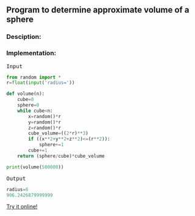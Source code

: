 <script type="text/javascript" src="https://cdnjs.cloudflare.com/ajax/libs/mathjax/2.7.0/MathJax.js?config=TeX-AMS_CHTML"></script>


## Program to determine approximate volume of a sphere


### Desciption:


### Implementation:

<kbd>Input</kbd>

```python
from random import *
r=float(input('radius='))

def volume(n):
	cube=0
	sphere=0
	while cube<n:
		x=random()*r
		y=random()*r
		z=random()*r
		cube_volume=((2*r)**3)
		if ((x**2+y**2+z**2)<=(r**2)):
			sphere+=1
		cube+=1
	return (sphere/cube)*cube_volume

print(volume(500000))
```

<kbd>Output</kbd>

```python
radius=6
906.2426879999999
```

[Try it online!](https://tio.run/##VU9LEoIwDF3TU3RnUhaijC4cehYHpQydgbYTWhUuj62wkCyS9/J5SdzkO2vKZWnJDpxq08SgB2fJc8FItr2tPWjjgocD1Y0OozwgMtaolr9sHwYFBm8se4aHkgXLRtcp@qF3p3vFU74ysSH7yFUeUFCk057Oe5rG7qu@BDgLQiFKjAXdcoCPEOd8Sm6ODisJlGK6I9suyOVpk/khUj6Q4bAWjymP4m8JY4608bC9dCmSIS7L9Qs "Python 3 – Try It Online")
